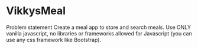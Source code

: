 # VikkysMeal

Problem statement
Create a meal app to store and search meals. Use ONLY vanilla javascript, no libraries or frameworks allowed for Javascript (you can use any css framework like Bootstrap).
